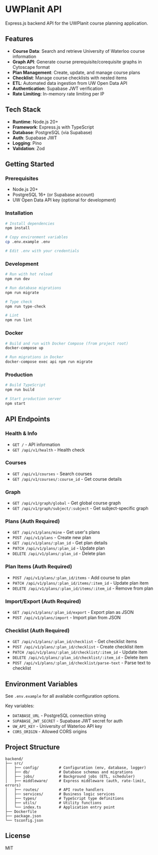 # UWPlanit API

Express.js backend API for the UWPlanit course planning application.

## Features

- **Course Data**: Search and retrieve University of Waterloo course information
- **Graph API**: Generate course prerequisite/corequisite graphs in Cytoscape format
- **Plan Management**: Create, update, and manage course plans
- **Checklist**: Manage course checklists with nested items
- **ETL**: Automated data ingestion from UW Open Data API
- **Authentication**: Supabase JWT verification
- **Rate Limiting**: In-memory rate limiting per IP

## Tech Stack

- **Runtime**: Node.js 20+
- **Framework**: Express.js with TypeScript
- **Database**: PostgreSQL (via Supabase)
- **Auth**: Supabase JWT
- **Logging**: Pino
- **Validation**: Zod

## Getting Started

### Prerequisites

- Node.js 20+
- PostgreSQL 16+ (or Supabase account)
- UW Open Data API key (optional for development)

### Installation

```bash
# Install dependencies
npm install

# Copy environment variables
cp .env.example .env

# Edit .env with your credentials
```

### Development

```bash
# Run with hot reload
npm run dev

# Run database migrations
npm run migrate

# Type check
npm run type-check

# Lint
npm run lint
```

### Docker

```bash
# Build and run with Docker Compose (from project root)
docker-compose up

# Run migrations in Docker
docker-compose exec api npm run migrate
```

### Production

```bash
# Build TypeScript
npm run build

# Start production server
npm start
```

## API Endpoints

### Health & Info

- `GET /` - API information
- `GET /api/v1/health` - Health check

### Courses

- `GET /api/v1/courses` - Search courses
- `GET /api/v1/courses/:course_id` - Get course details

### Graph

- `GET /api/v1/graph/global` - Get global course graph
- `GET /api/v1/graph/subject/:subject` - Get subject-specific graph

### Plans (Auth Required)

- `GET /api/v1/plans/mine` - Get user's plans
- `POST /api/v1/plans` - Create new plan
- `GET /api/v1/plans/:plan_id` - Get plan details
- `PATCH /api/v1/plans/:plan_id` - Update plan
- `DELETE /api/v1/plans/:plan_id` - Delete plan

### Plan Items (Auth Required)

- `POST /api/v1/plans/:plan_id/items` - Add course to plan
- `PATCH /api/v1/plans/:plan_id/items/:item_id` - Update plan item
- `DELETE /api/v1/plans/:plan_id/items/:item_id` - Remove from plan

### Import/Export (Auth Required)

- `GET /api/v1/plans/:plan_id/export` - Export plan as JSON
- `POST /api/v1/plans/import` - Import plan from JSON

### Checklist (Auth Required)

- `GET /api/v1/plans/:plan_id/checklist` - Get checklist items
- `POST /api/v1/plans/:plan_id/checklist` - Create checklist item
- `PATCH /api/v1/plans/:plan_id/checklist/:item_id` - Update item
- `DELETE /api/v1/plans/:plan_id/checklist/:item_id` - Delete item
- `POST /api/v1/plans/:plan_id/checklist/parse-text` - Parse text to checklist

## Environment Variables

See `.env.example` for all available configuration options.

Key variables:

- `DATABASE_URL` - PostgreSQL connection string
- `SUPABASE_JWT_SECRET` - Supabase JWT secret for auth
- `UW_API_KEY` - University of Waterloo API key
- `CORS_ORIGIN` - Allowed CORS origins

## Project Structure

```
backend/
├── src/
│   ├── config/         # Configuration (env, database, logger)
│   ├── db/             # Database schemas and migrations
│   ├── jobs/           # Background jobs (ETL, scheduler)
│   ├── middleware/     # Express middleware (auth, rate-limit, errors)
│   ├── routes/         # API route handlers
│   ├── services/       # Business logic services
│   ├── types/          # TypeScript type definitions
│   ├── utils/          # Utility functions
│   └── index.ts        # Application entry point
├── Dockerfile
├── package.json
└── tsconfig.json
```

## License

MIT

